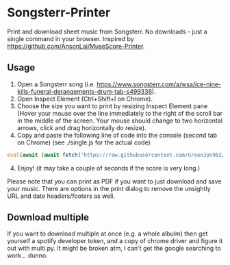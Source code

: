 # Songsterr-Printer

Print and download sheet music from Songsterr. No downloads - just a single command in your browser.
Inspired by https://github.com/AnsonLai/MuseScore-Printer.

## Usage

1. Open a Songsterr song (i.e. https://www.songsterr.com/a/wsa/ice-nine-kills-funeral-derangements-drum-tab-s499336).
2. Open Inspect Element (Ctrl+Shift+I on Chrome).
3. Choose the size you want to print by resizing Inspect Element pane (Hover your mouse over the line immediately to the right of the scroll bar in the middle of the screen. Your mouse should change to two horizontal arrows, click and drag horizontally do resize).
4. Copy and paste the following line of code into the console (second tab on Chrome) (see ./single.js for the actual code)
```js
eval(await (await fetch("https://raw.githubusercontent.com/GreenJon902/Songsterr-Printer/refs/heads/main/single.js")).text())
```
4. Enjoy! (it may take a couple of seconds if the score is very long.)

Please note that you can print as PDF if you want to just download and save your music. There are options in the print dialog to remove the unsightly URL and date headers/footers as well.

## Download multiple
If you want to download multiple at once (e.g. a whole albulm) then get yourself a spotify developer token, and a copy of chrome driver and figure it out with multi.py.
It might be broken atm, I can't get the google searching to work... dunno.

